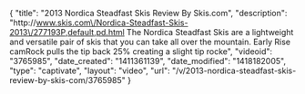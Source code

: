 {
    "title": "2013 Nordica Steadfast Skis Review By Skis.com",
    "description": "http:\/\/www.skis.com\/Nordica-Steadfast-Skis-2013\/277193P,default,pd.html  The Nordica Steadfast Skis are a lightweight and versatile pair of skis that you can take all over the mountain. Early Rise camRock pulls the tip back 25% creating a slight tip rocke",
    "videoid": "3765985",
    "date_created": "1411361139",
    "date_modified": "1418182005",
    "type": "captivate",
    "layout": "video",
    "url": "\/v\/2013-nordica-steadfast-skis-review-by-skis-com\/3765985"
}